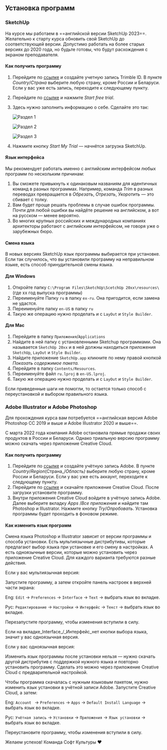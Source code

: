 ## Установка программ

### SketchUp

На курсе мы работаем в ==английской версии SketchUp 2023==.  Желательно к старту курса обновить свой SketchUp до соответствующей версии. Допустимо работать на более старых версиях до 2020 года, но будьте готовы, что будут расхождения с экраном преподавателя.

#### Как получить программу

1. Перейдите по [ссылке](https://id.trimble.com/ui/sign_up.html) и создайте учетную запись Trimble ID. В пункте _Country_/_Страна_ выберите любую страну, кроме России и Беларуси. Если у вас уже есть запись, переходите к следующему пункту.
2. Перейдите по [ссылке](https://www.sketchup.com/try-sketchup) и нажмите _Start free trial_.
3. Здесь нужно заполнить информацию о себе. Сделайте это так:

    ![Раздел 1](/img/LSK_13/%D0%A1%D0%BD%D0%B8%D0%BC%D0%BE%D0%BA_%D1%8D%D0%BA%D1%80%D0%B0%D0%BD%D0%B0_2022-03-16_%D0%B2_16.31.25.png)

    ![Раздел 2](/img/LSK_13/%D0%A1%D0%BD%D0%B8%D0%BC%D0%BE%D0%BA_%D1%8D%D0%BA%D1%80%D0%B0%D0%BD%D0%B0_2022-03-16_%D0%B2_16.32.29.png)

    ![Раздел 3](/img/LSK_13/Install_3.png)

3. Нажмите кнопку _Start My Trial_ — начнётся загрузка SketchUp.

#### Язык интерфейса

Мы рекомендует работать именно с английским интерфейсом любых программ по нескольким причинам:

1. Вы сможете привыкнуть к одинаковым названиям для идентичных команд в разных программах. Например, команда _Trim_ в разных переводах превращается в _Обрезать_, _Отрезать_, _Укоротить_ — это сбивает с толку.
2. Вам будет проще решать проблемы в случае ошибок программы. Почти для любой ошибки вы найдёте решение на английском, а вот на русском — менее вероятно.
3. Во многих крупных российских и международных компаниях архитекторы работают с английским интерфейсом, не говоря уже о зарубежных бюро.

#### Смена языка

В новых версиях SketchUp язык программы выбирается при установке. Если так случилось, что вы установили программу на неправильном языке, есть способ принудительной смены языка. 

#### Для Windows

1. Откройте папку `C:\Program Files\SketchUp\ScetchUp 20xx\resources\`(где xx год выпуска программы)
2. Переименуйте Папку `ru` в папку `ex-ru`. Она пригодится, если замена не удастся.
3. Переименуйте папку `en-US` в папку `ru`
4. Такую же операцию нужно проделать и с `LayOut` и `Style Builder`.

#### Для Mac

1. Перейдите в папку `Приложения`/`Applications`
2. Найдите в ней папку с установленными Sketchup программами. Она называется `SketchUp 20xx` и в ней должны находиться приложения `SketchUp`, `LayOut` и `Style Builder`.
3. Найдите приложение `SketchUp.app` кликните по нему правой кнопкой _Показать содержимое пакета._
4. Перейдите в папку `Contents/Resources`.
5. Переименуйте файл `ru.lproj` в `en-US.lproj`.
6. Такую же операцию нужно проделать и с `LayOut` и `Style Builder`.

Если приведенные шаги не помогли, то остается только способ с переустановкой и выбором правильного языка.

### Adobe Illustrator и Adobe Photoshop

Для прохождения курса вам потребуется ==английская версия Adobe Photoshop СС 2019 и выше и Adobe Illustrator 2020 и выше==. 

С марта 2022 года компания Adobe остановила прямые продажи своих продуктов в России и Беларуси. Однако триальную версию программу можно скачать через приложение Creative Cloud.

#### Как получить программу

1. Перейдите по [ссылке](https://account.adobe.com/) и создайте учётную запись Adobe. В пункте _Country_/_Region_(Страна_/_Область)_ выберите любую страну, кроме России и Беларуси. Если у вас уже есть аккаунт, переходите к следующему пункту.
2. Перейдите по [ссылке](https://creativecloud.adobe.com/en/apps/download/creative-cloud) и скачайте приложение Creative Cloud. После загрузки установите программу.
3. Внутри приложения Creative Cloud войдите в учётную запись Adobe. Далее выберите вкладку _Apps_ /_Все приложения_ и найдите там Photoshop и Illustrator. Нажмите кнопку _Try_/_Опробовать_. Установка программы будет проходить в фоновом режиме.

#### Как изменить язык программ

Смена языка Photoshop и Illustrator зависит от версии программы и способа установки. Есть мультиязычные дистрибутивы, которые предлагают выбор языка при установке и его смену в настройках. А есть одноязычные версии, которые можно установить через приложение Creative Cloud. Для каждого варианта требуются разные действия.

Если у вас мультиязычная версия:

Запустите программу, а затем откройте панель настроек в верхней части экрана:

Eng: `Edit` → `Preferences` → `Interface` → `Text` → выбрать язык во вкладке.

Рус: `Редактирование` → `Настройки` → `Интерфейс` → `Текст` → выбрать язык во вкладке.

Перезапустите программу, чтобы изменения вступили в силу.

Если на вкладке_Interface_/_Интерфейс_нет кнопки выбора языка, значит у вас одноязычная версия.

Если у вас одноязычная версия:

Изменить язык программы после установки нельзя — нужно скачать другой дистрибутив с поддержкой нужного языка и повторно установить программу. Сделать это можно через приложение Creative Cloud с предварительной настройкой.

Чтобы программа скачалась с нужным языковым пакетом, нужно изменить язык установки в учётной записи Adobe. Запустите Creative Cloud, а затем:

Eng: `Account ` → `Preferences` → `Apps` → `Default Install Language` → выбрать язык во вкладке.

Рус: `Учётная запись` → `Установки` → `Приложения` → `Язык установки` → выбрать язык во вкладке.

Переустановите программу, чтобы изменения вступили в силу.

Желаем успехов!
Команда Софт Культуры
❤️